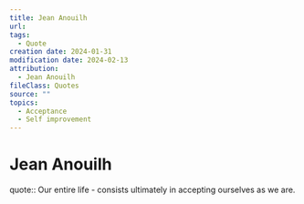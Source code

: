 ```yaml
---
title: Jean Anouilh
url: 
tags:
  - Quote
creation date: 2024-01-31
modification date: 2024-02-13
attribution:
  - Jean Anouilh
fileClass: Quotes
source: ""
topics:
  - Acceptance
  - Self improvement
---
```


# Jean Anouilh

quote:: Our entire life - consists ultimately in accepting ourselves as we are.
